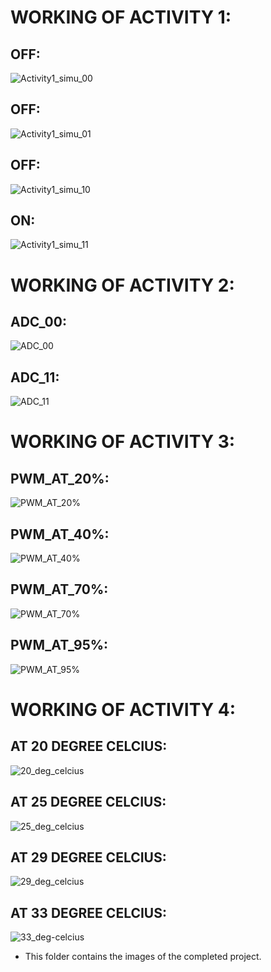 <h1>WORKING OF ACTIVITY 1:</h1>

<H2>OFF:</H2>

![Activity1_simu_00](https://user-images.githubusercontent.com/101571637/164395078-4b09ba5b-d10e-4fb0-b9ac-42af87d51bb8.JPG)


<H2>OFF:</H2>

![Activity1_simu_01](https://user-images.githubusercontent.com/101571637/164395325-1c2cb243-3cef-4ed3-8685-d5b46b48b2f7.JPG)


<H2>OFF:</H2>

![Activity1_simu_10](https://user-images.githubusercontent.com/101571637/164395480-1cbbd7f8-9b71-4d22-9e0d-4003c3849978.JPG)


<H2>ON:</H2>

![Activity1_simu_11](https://user-images.githubusercontent.com/101571637/164395600-f74031ed-35c6-4963-893c-02abcd2d1f9f.JPG)




<h1>WORKING OF ACTIVITY 2:</h1>

<H2>ADC_00:</H2>

![ADC_00](https://user-images.githubusercontent.com/101571637/164395829-04129fe1-6bf9-4dee-a084-43ab48d28ac2.JPG)


<H2>ADC_11:</H2>

![ADC_11](https://user-images.githubusercontent.com/101571637/164395954-527b9ebb-eb9c-41f1-ad76-ea9b1f21a950.JPG)




<h1>WORKING OF ACTIVITY 3:</h1>

<H2>PWM_AT_20%:</H2>

![PWM_AT_20%](https://user-images.githubusercontent.com/101571637/164396319-50da66e9-7885-4425-a3b3-6320d60ea406.JPG)


<H2>PWM_AT_40%:</H2>

![PWM_AT_40%](https://user-images.githubusercontent.com/101571637/164396510-2329f8e5-c4ca-43d7-af9a-24a93ea46d96.JPG)



<H2>PWM_AT_70%:</H2>


![PWM_AT_70%](https://user-images.githubusercontent.com/101571637/164396621-7a727442-f858-4092-bf6d-0c5a7815ab43.JPG)


<H2>PWM_AT_95%:</H2>


![PWM_AT_95%](https://user-images.githubusercontent.com/101571637/164396696-c4b96a36-5a6c-4251-83e0-fd3a37eeb0f7.JPG)





<h1>WORKING OF ACTIVITY 4:</h1>

<H2>AT 20 DEGREE CELCIUS:</H2>


![20_deg_celcius](https://user-images.githubusercontent.com/101571637/164396914-e2f19db0-e83c-4c9d-9a17-0f37025ecf80.JPG)



<H2>AT 25 DEGREE CELCIUS:</H2>


![25_deg_celcius](https://user-images.githubusercontent.com/101571637/164396994-5daf21b9-4bb1-43bf-9f3a-237ccca692bb.JPG)




<H2>AT 29 DEGREE CELCIUS:</H2>


![29_deg_celcius](https://user-images.githubusercontent.com/101571637/164397077-29f19ecf-beaa-4b31-8379-b65083b7ab74.JPG)



<H2>AT 33 DEGREE CELCIUS:</H2>


![33_deg-celcius](https://user-images.githubusercontent.com/101571637/164397190-8aa1cab3-ca4f-44e5-a23a-ba48835c7156.JPG)





* This folder contains the images of the completed project.
















